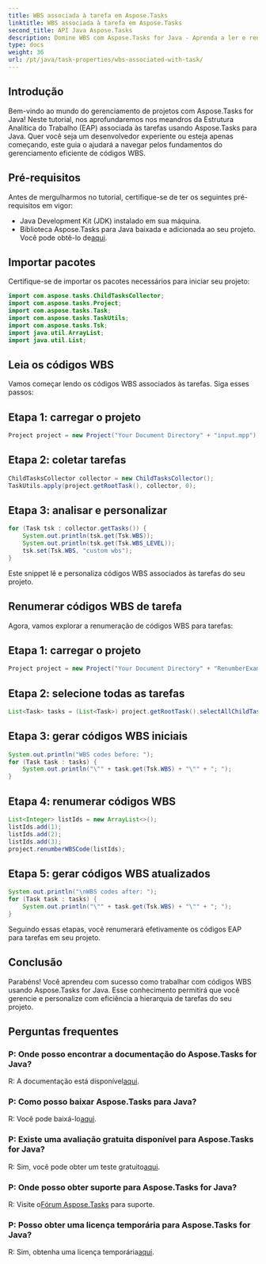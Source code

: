 ```yaml
---
title: WBS associada à tarefa em Aspose.Tasks
linktitle: WBS associada à tarefa em Aspose.Tasks
second_title: API Java Aspose.Tasks
description: Domine WBS com Aspose.Tasks for Java - Aprenda a ler e renumerar códigos de tarefas WBS. Aumente a eficiência do gerenciamento de projetos!
type: docs
weight: 36
url: /pt/java/task-properties/wbs-associated-with-task/
---
```

## Introdução
Bem-vindo ao mundo do gerenciamento de projetos com Aspose.Tasks for Java! Neste tutorial, nos aprofundaremos nos meandros da Estrutura Analítica do Trabalho (EAP) associada às tarefas usando Aspose.Tasks para Java. Quer você seja um desenvolvedor experiente ou esteja apenas começando, este guia o ajudará a navegar pelos fundamentos do gerenciamento eficiente de códigos WBS.
## Pré-requisitos
Antes de mergulharmos no tutorial, certifique-se de ter os seguintes pré-requisitos em vigor:
- Java Development Kit (JDK) instalado em sua máquina.
-  Biblioteca Aspose.Tasks para Java baixada e adicionada ao seu projeto. Você pode obtê-lo de[aqui](https://releases.aspose.com/tasks/java/).
## Importar pacotes
Certifique-se de importar os pacotes necessários para iniciar seu projeto:
```java
import com.aspose.tasks.ChildTasksCollector;
import com.aspose.tasks.Project;
import com.aspose.tasks.Task;
import com.aspose.tasks.TaskUtils;
import com.aspose.tasks.Tsk;
import java.util.ArrayList;
import java.util.List;
```
## Leia os códigos WBS
Vamos começar lendo os códigos WBS associados às tarefas. Siga esses passos:
## Etapa 1: carregar o projeto
```java
Project project = new Project("Your Document Directory" + "input.mpp");
```
## Etapa 2: coletar tarefas
```java
ChildTasksCollector collector = new ChildTasksCollector();
TaskUtils.apply(project.getRootTask(), collector, 0);
```
## Etapa 3: analisar e personalizar
```java
for (Task tsk : collector.getTasks()) {
    System.out.println(tsk.get(Tsk.WBS));
    System.out.println(tsk.get(Tsk.WBS_LEVEL));
    tsk.set(Tsk.WBS, "custom wbs");
}
```
Este snippet lê e personaliza códigos WBS associados às tarefas do seu projeto.
## Renumerar códigos WBS de tarefa
Agora, vamos explorar a renumeração de códigos WBS para tarefas:
## Etapa 1: carregar o projeto
```java
Project project = new Project("Your Document Directory" + "RenumberExample.mpp");
```
## Etapa 2: selecione todas as tarefas
```java
List<Task> tasks = (List<Task>) project.getRootTask().selectAllChildTasks();
```
## Etapa 3: gerar códigos WBS iniciais
```java
System.out.println("WBS codes before: ");
for (Task task : tasks) {
    System.out.println("\"" + task.get(Tsk.WBS) + "\"" + "; ");
}
```
## Etapa 4: renumerar códigos WBS
```java
List<Integer> listIds = new ArrayList<>();
listIds.add(1);
listIds.add(2);
listIds.add(3);
project.renumberWBSCode(listIds);
```
## Etapa 5: gerar códigos WBS atualizados
```java
System.out.println("\nWBS codes after: ");
for (Task task : tasks) {
    System.out.println("\"" + task.get(Tsk.WBS) + "\"" + "; ");
}
```
Seguindo essas etapas, você renumerará efetivamente os códigos EAP para tarefas em seu projeto.
## Conclusão
Parabéns! Você aprendeu com sucesso como trabalhar com códigos WBS usando Aspose.Tasks for Java. Esse conhecimento permitirá que você gerencie e personalize com eficiência a hierarquia de tarefas do seu projeto.
## Perguntas frequentes
### P: Onde posso encontrar a documentação do Aspose.Tasks for Java?
 R: A documentação está disponível[aqui](https://reference.aspose.com/tasks/java/).
### P: Como posso baixar Aspose.Tasks para Java?
 R: Você pode baixá-lo[aqui](https://releases.aspose.com/tasks/java/).
### P: Existe uma avaliação gratuita disponível para Aspose.Tasks for Java?
 R: Sim, você pode obter um teste gratuito[aqui](https://releases.aspose.com/).
### P: Onde posso obter suporte para Aspose.Tasks for Java?
 R: Visite o[Fórum Aspose.Tasks](https://forum.aspose.com/c/tasks/15) para suporte.
### P: Posso obter uma licença temporária para Aspose.Tasks for Java?
 R: Sim, obtenha uma licença temporária[aqui](https://purchase.aspose.com/temporary-license/).